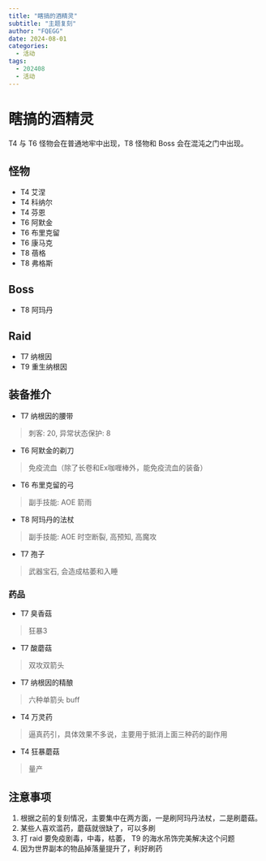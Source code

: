 ```yaml
---
title: "瞎搞的酒精灵"
subtitle: "主题复刻"
author: "FQEGG"
date: 2024-08-01
categories:
  - 活动
tags:
  - 202408
  - 活动
---
```


# 瞎搞的酒精灵

T4 与 T6 怪物会在普通地牢中出现，T8 怪物和 Boss 会在混沌之门中出现。
 
## 怪物

- T4 艾涅
- T4 科纳尔
- T4 芬恩
- T6 阿默金
- T6 布里克留
- T6 康马克
- T8 蓓格
- T8 弗格斯
 
## Boss

- T8 阿玛丹
 
## Raid

- T7 纳根因
- T9 重生纳根因
 
## 装备推介

- T7 纳根因的腰带
> 刺客: 20, 异常状态保护: 8

- T6 阿默金的剃刀
> 免疫流血（除了长卷和Ex咖喱棒外，能免疫流血的装备）

- T6 布里克留的弓
> 副手技能: AOE 箭雨

- T8 阿玛丹的法杖
> 副手技能: AOE 时空断裂, 高预知, 高魔攻
 
- T7 孢子
> 武器宝石, 会造成枯萎和入睡
 
### 药品
- T7 臭香菇
> 狂暴3
- T7 酸蘑菇
> 双攻双箭头
- T7 纳根因的精酿
> 六种单箭头 buff
- T4 万灵药
> 逼真药引，具体效果不多说，主要用于抵消上面三种药的副作用
- T4 狂暴蘑菇
> 量产
 
## 注意事项
1. 根据之前的复刻情况，主要集中在两方面，一是刷阿玛丹法杖，二是刷蘑菇。
2. 某些人喜欢滥药，蘑菇就很缺了，可以多刷
3. 打 raid 要免疫剧毒，中毒，枯萎， T9 的海水吊饰完美解决这个问题
4. 因为世界副本的物品掉落量提升了，利好刷药